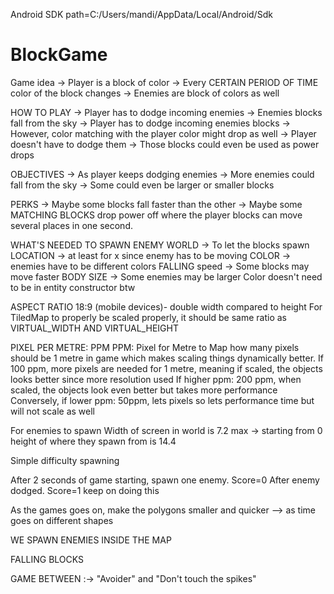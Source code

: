 Android SDK path=C:/Users/mandi/AppData/Local/Android/Sdk

# BlockGame
Game idea
->  Player is a block of color
->  Every CERTAIN PERIOD OF TIME color of the block changes
->  Enemies are block of colors as well

HOW TO PLAY 
->  Player has to dodge incoming enemies 
->  Enemies blocks fall from the sky
->  Player has to dodge incoming enemies blocks
->  However, color matching with the player color might drop as well
->  Player doesn't have to dodge them 
->  Those blocks could even be used as power drops

OBJECTIVES
->  As player keeps dodging enemies
->  More enemies could fall from the sky
->  Some could even be larger or smaller blocks


PERKS
->  Maybe some blocks fall faster than the other
->  Maybe some MATCHING BLOCKS drop power off where the player blocks can move 
several places in one second.

WHAT'S NEEDED TO SPAWN ENEMY
    WORLD -> To let the blocks spawn
    LOCATION -> at least for x since enemy has to be moving
    COLOR -> enemies have to be different colors
    FALLING speed -> Some blocks may move faster
    BODY SIZE -> Some enemies may be larger
Color doesn't need to be in entity constructor btw


ASPECT RATIO
18:9 (mobile devices)- double width compared to height
For TiledMap to properly be scaled properly, it should be same ratio as VIRTUAL_WIDTH AND VIRTUAL_HEIGHT

PIXEL PER METRE: PPM
PPM: Pixel for Metre to Map how many pixels should be 1 metre in game 
which makes scaling things dynamically better.
If 100 ppm, more pixels are needed for 1 metre, meaning if scaled, the objects looks better since more resolution used
If higher ppm: 200 ppm, when scaled, the objects look even better but takes more performance
Conversely, if lower ppm: 50ppm, lets pixels so lets performance time but will not scale as well


For enemies to spawn
Width of screen in world is 7.2 max -> starting from 0
height of where they spawn from is 14.4 


Simple difficulty spawning

After 2 seconds of game starting, spawn one enemy. Score=0
After enemy dodged. Score=1
keep on doing this 

As the games goes on, make the polygons smaller and quicker --> as time goes on
different shapes

WE SPAWN ENEMIES INSIDE THE MAP



FALLING BLOCKS

GAME BETWEEN :-> "Avoider" and "Don't touch the spikes"


